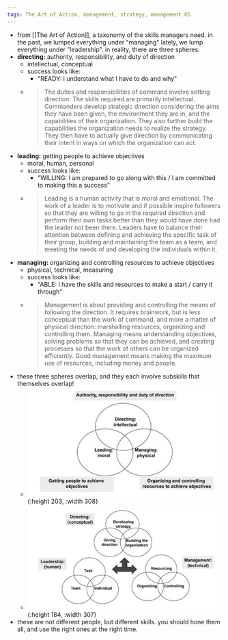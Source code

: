 ```yaml
---
tags: The Art of Action, management, strategy, management OS
---
```


- from [[The Art of Action]], a taxonomy of the skills managers need. in the past, we lumped everything under "managing" lately, we lump everything under "leadership". in reality, there are three spheres:
- **directing:** authority, responsibility, and duty of direction
	- intellectual, conceptual
	- success looks like:
		- "READY: I understand what I have to do and why"
	- > The duties and responsibilities of command involve setting direction. The skills required are primarily intellectual. Commanders develop strategic direction considering the aims they have been given, the environment they are in, and the capabilities of their organization. They also further build the capabilities the organization needs to realize the strategy. They then have to actually give direction by communicating their intent in ways on which the organization can act.
- **leading:** getting people to achieve objectives
	- moral, human, personal
	- success looks like:
		- "WILLING: I am prepared to go along with this / I am committed to making this a success"
	- > Leading is a human activity that is moral and emotional. The work of a leader is to motivate and if possible inspire followers so that they are willing to go in the required direction and perform their own tasks better than they would have done had the leader not been there. Leaders have to balance their attention between defining and achieving the specific task of their group, building and maintaining the team as a team, and meeting the needs of and developing the individuals within it.
- **managing:** organizing and controlling resources to achieve objectives
	- physical, technical, measuring
	- success looks like:
		- "ABLE: I have the skills and resources to make a start / carry it through"
	- > Management is about providing and controlling the means of following the direction. It requires brainwork, but is less conceptual than the work of command, and more a matter of physical direction: marshalling resources, organizing and controlling them. Managing means understanding objectives, solving problems so that they can be achieved, and creating processes so that the work of others can be organized efficiently. Good management means making the maximum use of resources, including money and people.
- these three spheres overlap, and they each involve subskills that themselves overlap!
	- ![image.png](../assets/image_1702958417650_0.png){:height 203, :width 308}
	- ![image.png](../assets/image_1702958444427_0.png){:height 184, :width 307}
- these are not different people, but different skills. you should hone them all, and use the right ones at the right time.